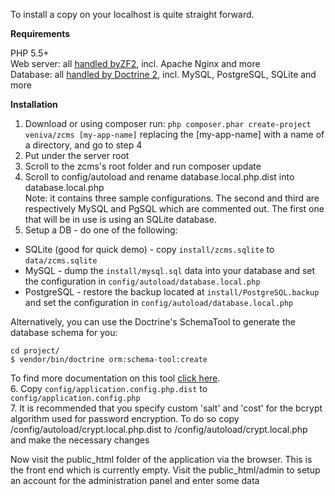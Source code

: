 To install a copy on your localhost is quite straight forward.
  
**Requirements**  
 
PHP 5.5+  
Web server: all [handled byZF2](http://framework.zend.com/manual/current/en/ref/installation.html#web-server-setup), incl. Apache Nginx and more  
Database: all [handled by Doctrine 2](http://docs.doctrine-project.org/projects/doctrine-dbal/en/latest/reference/configuration.html#driver), incl. MySQL, PostgreSQL, SQLite and more 
  
**Installation**  
 
1. Download or using composer run: `php composer.phar create-project veniva/zcms [my-app-name]`
replacing the [my-app-name] with a name of a directory, and go to step 4  
2. Put under the server root  
3. Scroll to the zcms's root folder and run composer update  
4. Scroll to config/autoload and rename database.local.php.dist into database.local.php  
Note: it contains three sample configurations. The second and third are respectively MySQL and PgSQL which are commented out. The first one that will be in use is using an SQLite database.  
5. Setup a DB - do one of the following:  
- SQLite (good for quick demo) - copy `install/zcms.sqlite` to `data/zcms.sqlite`  
- MySQL - dump the `install/mysql.sql` data into your database and set the configuration in `config/autoload/database.local.php`  
- PostgreSQL - restore the backup located at `install/PostgreSQL.backup` and set the configuration in `config/autoload/database.local.php`

Alternatively, you can use the Doctrine's SchemaTool to generate the database schema for you:

    cd project/
    $ vendor/bin/doctrine orm:schema-tool:create


To find more documentation on this tool [click here](http://docs.doctrine-project.org/projects/doctrine-orm/en/latest/tutorials/getting-started.html#generating-the-database-schema).  
6. Copy `config/application.config.php.dist` to `config/application.config.php`  
7. It is recommended that you specify custom 'salt' and 'cost' for the bcrypt algorithm used for password encryption. To do so copy /config/autoload/crypt.local.php.dist to /config/autoload/crypt.local.php and make the necessary changes   

Now visit the public_html folder of the application via the browser. This is the front end which is currently empty.
Visit the public_html/admin to setup an account for the administration panel and enter some data